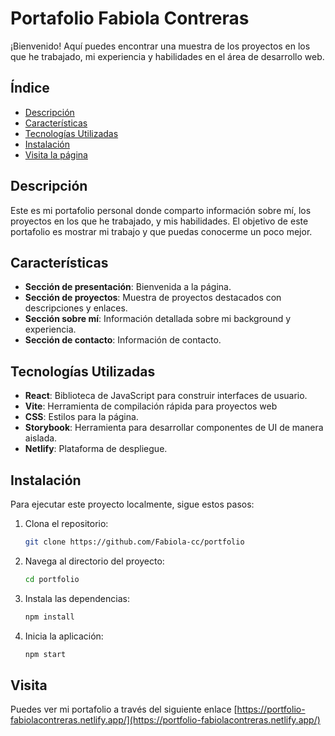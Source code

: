 # Portafolio Fabiola Contreras

¡Bienvenido! Aquí puedes encontrar una muestra de los proyectos en los que he trabajado, mi experiencia y habilidades en el área de desarrollo web.

## Índice

- [Descripción](#descripción)
- [Características](#características)
- [Tecnologías Utilizadas](#tecnologías-utilizadas)
- [Instalación](#instalación)
- [Visita la página](#visita)

## Descripción

Este es mi portafolio personal donde comparto información sobre mí, los proyectos en los que he trabajado, y mis habilidades. El objetivo de este portafolio es mostrar mi trabajo y que puedas conocerme un poco mejor.

## Características

- **Sección de presentación**: Bienvenida a la página.
- **Sección de proyectos**: Muestra de proyectos destacados con descripciones y enlaces.
- **Sección sobre mí**: Información detallada sobre mi background y experiencia.
- **Sección de contacto**: Información de contacto.

## Tecnologías Utilizadas

- **React**: Biblioteca de JavaScript para construir interfaces de usuario.
- **Vite**: Herramienta de compilación rápida para proyectos web
- **CSS**: Estilos para la página.
- **Storybook**: Herramienta para desarrollar componentes de UI de manera aislada.
- **Netlify**: Plataforma de despliegue.

## Instalación

Para ejecutar este proyecto localmente, sigue estos pasos:

1. Clona el repositorio:
   ```bash
   git clone https://github.com/Fabiola-cc/portfolio
2. Navega al directorio del proyecto:
    ```bash
   cd portfolio
3. Instala las dependencias:
    ```bash
    npm install
4. Inicia la aplicación:
    ```bash
    npm start

## Visita
Puedes ver mi portafolio a través del siguiente enlace
[https://portfolio-fabiolacontreras.netlify.app/](https://portfolio-fabiolacontreras.netlify.app/)